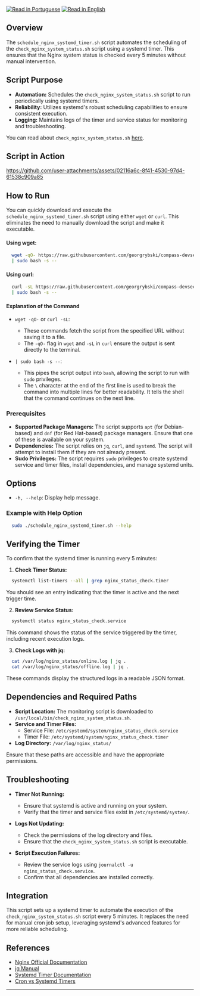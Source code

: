 [![Read in Portuguese](https://img.shields.io/badge/%F0%9F%87%A7%F0%9F%87%B7%20Portugu%C3%AAs-gray.svg)](schedule_nginx_systemd_timer.pt-BR.md)
[![Read in English](https://img.shields.io/badge/%F0%9F%87%BA%F0%9F%87%B8%20English-F0FFFF.svg)](schedule_nginx_systemd_timer.md)

## Overview

The `schedule_nginx_systemd_timer.sh` script automates the scheduling of the `check_nginx_system_status.sh` script using a systemd timer. This ensures that the Nginx system status is checked every 5 minutes without manual intervention.

## Script Purpose

- **Automation:** Schedules the `check_nginx_system_status.sh` script to run periodically using systemd timers.
- **Reliability:** Utilizes systemd's robust scheduling capabilities to ensure consistent execution.
- **Logging:** Maintains logs of the timer and service status for monitoring and troubleshooting.

You can read about `check_nginx_system_status.sh` [here](../check_nginx_system_status/check_nginx_system_status.md).

## Script in Action

https://github.com/user-attachments/assets/02116a6c-8f41-4530-97d4-61538c909a85

## How to Run

You can quickly download and execute the `schedule_nginx_systemd_timer.sh` script using either `wget` or `curl`. This eliminates the need to manually download the script and make it executable.

#### Using wget:

```bash
  wget -qO- https://raw.githubusercontent.com/georgrybski/compass-devsecops-scholarship/main/scripts/sprint2/schedule_nginx_systemd_timer.sh \
  | sudo bash -s --
```

#### Using curl:

```bash
  curl -sL https://raw.githubusercontent.com/georgrybski/compass-devsecops-scholarship/main/scripts/sprint2/schedule_nginx_systemd_timer.sh \
  | sudo bash -s --
```

#### Explanation of the Command

- ```wget -qO-``` or ```curl -sL```:
    - These commands fetch the script from the specified URL without saving it to a file.
    - The `-qO-` flag in `wget` and `-sL` in `curl` ensure the output is sent directly to the terminal.

- ```| sudo bash -s --```:
    - This pipes the script output into `bash`, allowing the script to run with `sudo` privileges.
    - The `\` character at the end of the first line is used to break the command into multiple lines for better readability. It tells the shell that the command continues on the next line.

### Prerequisites

- **Supported Package Managers:** The script supports `apt` (for Debian-based) and `dnf` (for Red Hat-based) package managers. Ensure that one of these is available on your system.
- **Dependencies:** The script relies on `jq`, `curl`, and `systemd`. The script will attempt to install them if they are not already present.
- **Sudo Privileges:** The script requires `sudo` privileges to create systemd service and timer files, install dependencies, and manage systemd units.

## Options

- `-h, --help`: Display help message.

### Example with Help Option

```bash
  sudo ./schedule_nginx_systemd_timer.sh --help
```

## Verifying the Timer

To confirm that the systemd timer is running every 5 minutes:

1. **Check Timer Status:**

```bash
  systemctl list-timers --all | grep nginx_status_check.timer
```

   You should see an entry indicating that the timer is active and the next trigger time.

2. **Review Service Status:**

```bash
  systemctl status nginx_status_check.service
```

   This command shows the status of the service triggered by the timer, including recent execution logs.

3. **Check Logs with jq:**

```bash
  cat /var/log/nginx_status/online.log | jq .
  cat /var/log/nginx_status/offline.log | jq .
```

   These commands display the structured logs in a readable JSON format.

## Dependencies and Required Paths

- **Script Location:** The monitoring script is downloaded to `/usr/local/bin/check_nginx_system_status.sh`.
- **Service and Timer Files:**
    - Service File: `/etc/systemd/system/nginx_status_check.service`
    - Timer File: `/etc/systemd/system/nginx_status_check.timer`
- **Log Directory:** `/var/log/nginx_status/`

Ensure that these paths are accessible and have the appropriate permissions.

## Troubleshooting

- **Timer Not Running:**
    - Ensure that systemd is active and running on your system.
    - Verify that the timer and service files exist in `/etc/systemd/system/`.

- **Logs Not Updating:**
    - Check the permissions of the log directory and files.
    - Ensure that the `check_nginx_system_status.sh` script is executable.

- **Script Execution Failures:**
    - Review the service logs using `journalctl -u nginx_status_check.service`.
    - Confirm that all dependencies are installed correctly.

## Integration

This script sets up a systemd timer to automate the execution of the `check_nginx_system_status.sh` script every 5 minutes. It replaces the need for manual cron job setup, leveraging systemd's advanced features for more reliable scheduling.

## References

- [Nginx Official Documentation](https://nginx.org/en/docs/)
- [jq Manual](https://stedolan.github.io/jq/manual/)
- [Systemd Timer Documentation](https://www.freedesktop.org/software/systemd/man/systemd.timer.html)
- [Cron vs Systemd Timers](../../general/cron_vs_systemd_timers/cron_vs_systemd_timers.md)

---
